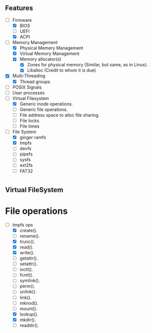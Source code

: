 ## Features

- [ ] Firmware
  - [x] BIOS
  - [ ] UEFI
  - [x] ACPI

- [ ] Memory Management
  - [x] Physical Memery Management
  - [x] Virtual Memory Management
  - [x] Memory allocator(s)
    - [x] Zones for physical memory (Similar, but same, as in Linux).
    - [x] Liballoc (Credit to whom it is due)
- [x] Multi-Threading
  - [x] Thread groups
- [ ] POSIX Signals
- [ ] User processes
- [ ] Virtual Filesystem
  - [x] Generic inode operations.
  - [ ] Generic file operations.
  - [ ] File address space to alloc file sharing.
  - [ ] File locks
  - [ ] File times
- [ ] File System
  - [x] ginger ramfs
  - [x] tmpfs
  - [ ] devfs
  - [ ] pipefs
  - [ ] sysfs
  - [ ] ext2fs
  - [ ] FAT32

#

## Virtual FileSystem

# File operations

- [ ] tmpfs ops
  - [x] create().
  - [ ] rename().
  - [x] trunc().
  - [x] read().
  - [x] write().
  - [ ] getattr().
  - [ ] setattr().
  - [ ] ioctl().
  - [ ] fcntl().
  - [ ] symlink().
  - [ ] perm().
  - [ ] unlink().
  - [ ] link().
  - [ ] mknod().
  - [ ] mount().
  - [x] lookup().
  - [x] mkdir().
  - [ ] readdir().

#
